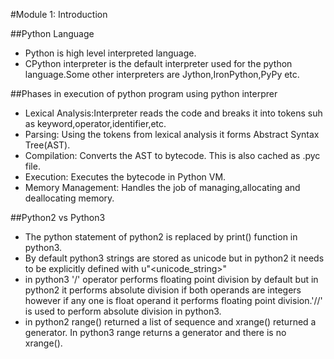 #Module 1: Introduction 

##Python Language
- Python is high level interpreted language.
- CPython interpreter is the default interpreter used for the python language.Some other interpreters are Jython,IronPython,PyPy etc.

##Phases in execution of python program using python interprer
- Lexical Analysis:Interpreter reads the code and breaks it into tokens suh as keyword,operator,identifier,etc.
- Parsing: Using the tokens from lexical analysis it forms Abstract Syntax Tree(AST).
- Compilation: Converts the AST to bytecode. This is also cached as .pyc file.
- Execution: Executes the bytecode in Python VM.
- Memory Management: Handles the job of managing,allocating and deallocating memory.

##Python2 vs Python3
- The python statement of python2 is replaced by print() function in python3.
- By default python3 strings are stored as unicode but in python2 it needs to be explicitly defined with u"<unicode_string>"
- in python3 '/' operator performs floating point division by default but in python2 it performs absolute division if both operands are integers however if any one is float operand it performs floating point division.'//' is used to perform absolute division in python3.
- in python2 range() returned a list of sequence and xrange() returned a generator. In python3 range returns a generator and there is no xrange().